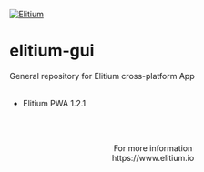 <a href="https://www.elitium.io/wp-content/uploads/2018/12/logo-1.png" target="_blank"><img src="https://www.elitium.io/wp-content/uploads/2018/12/logo-1.png" border="0" alt="Elitium"></a>


# elitium-gui

General repository for Elitium cross-platform App<br>
<br>
- Elitium PWA 1.2.1

<br>
<br>

<p align="center">For more information<br>
https://www.elitium.io</p>
